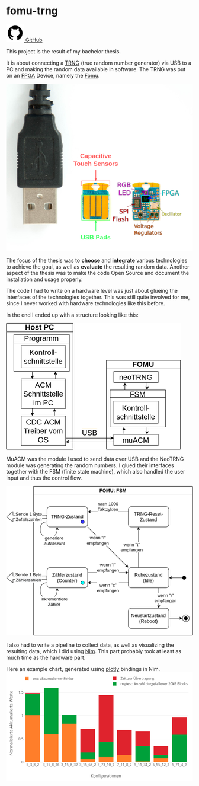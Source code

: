 [creationTime]:- "Feb 13. 2023"
[lastWriteTime]:- "Feb 16. 2023"

# fomu-trng

<a href="https://github.com/aMOPel/fomu-trng">
<img src="assets/icons8-github.svg" alt="GitHub" class="inline m-1 dark:invert">
GitHub</a>

This project is the result of my bachelor thesis.

It is about connecting 
a [TRNG](https://en.wikipedia.org/wiki/Hardware_random_number_generator) (true random number generator)
via USB to a PC and making the random data available in software.
The TRNG was put on an [FPGA](https://en.wikipedia.org/wiki/Field-programmable_gate_array) Device,
namely the [Fomu](https://tomu.im/fomu.html).

![fomu](assets/ba_fomu.png)

The focus of the thesis was to **choose** and **integrate** various technologies to achieve the goal,
as well as **evaluate** the resulting random data.
Another aspect of the thesis was to make the code Open Source and document
the installation and usage properly.

The code I had to write on a hardware level was
just about glueing the interfaces of the technologies together.
This was still quite involved for me, since I never worked with hardware technologies like this before.

In the end I ended up with a structure looking like this:

![data_flow](assets/ba_data_flow.png)

MuACM was the module I used to send data over USB and the NeoTRNG module was generating the
random numbers.
I glued their interfaces together with the FSM (finite state machine),
which also handled the user input and thus the control flow.

![fsm](assets/ba_fsm_full.png)

I also had to write a pipeline to collect data,
as well as visualizing the resulting data,
which I did using [Nim](https://nim-lang.org/).
This part probably took at least as much time as the hardware part.

Here an example chart, generated using [plotly](https://plotly.com/) bindings in Nim.
![chart](assets/ba_9_norm_post.png)
